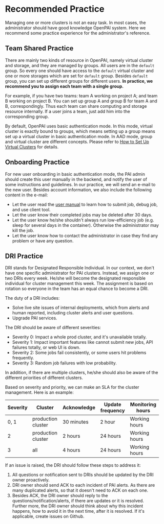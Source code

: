# Recommended Practice

Managing one or more clusters is not an easy task. In most cases, the administrator should have good knowledge OpenPAI system. Here we recommend some practice experience for the administrator's reference.

## Team Shared Practice

There are mainly two kinds of resource in OpenPAI, namely virtual cluster and storage, and they are managed by groups. All users are in the `default` group. So every one should have access to the `default` virtual cluster and one or more storages which are set for `default` group. Besides `default` group, you can set up different groups for different users. **In practice, we recommend you to assign each team with a single group.**

For example, if you have two teams: team A working on project A; and team B working on project B. You can set up group A and group B for team A and B, correspondingly. Thus each team can share computing and storage resource internally. If a user joins a team, just add him into the corresponding group.

By default, OpenPAI uses basic authentication mode. In this mode, virtual cluster is exactly bound to groups, which means setting up a group means set up a virtual cluster in basic authentication mode. In AAD mode, group and virtual cluster are different concepts. Please refer to [How to Set Up Virtual Clusters](./如何设置虚拟集群.md) for details.

## Onboarding Practice

For new user onboarding in basic authentication mode, the PAI admin should create this user manually in the backend, and notify the user of some instructions and guidelines. In our practice, we will send an e-mail to the new user. Besides account information, we also include the following content in the e-mail:

  - Let the user read the [user manual](../cluster-user/) to learn how to submit job, debug job, and use client tool.
  - Let the user know their completed jobs may be deleted after 30 days.
  - Let the user know he/she shouldn't always run low-efficiency job (e.g. sleep for several days in the container). Otherwise the administrator may kill the job.
  - Let the user know how to contact the administrator in case they find any problem or have any question. 

## DRI Practice

DRI stands for Designated Responsible Individual. In our context, we don't have one specific administrator for PAI clusters. Instead, we assign one or two DRIs every week. He/she will become the designated responsible individual for cluster management this week. The assignment is based on rotation so everyone in the team has an equal chance to become a DRI.

The duty of a DRI includes:

- Solve live site issues of internal deployments, which from alerts and human reported, including cluster alerts and user questions.
- Upgrade PAI services.

The DRI should be aware of different severities: 

  - Severity 0: Impact a whole prod cluster, and it's unavailable totally.
  - Severity 1: Impact important features like cannot submit new jobs, API failures totally, or web UI is down.
  - Severity 2: Some jobs fail consistently, or some users hit problems frequently.
  - Severity 3: Random job failures with low probability.

In addition, if there are multiple clusters, he/she should also be aware of the different priorities of different clusters.

Based on severity and priority, we can make an SLA for the cluster management. Here is an example:

|     Severity    |     Cluster               |     Acknowledge    |     Update frequency    |     Monitoring hours    |
|-----------------|---------------------------|--------------------|-------------------------|-------------------------|
|     0, 1        |     production cluster    |     30 minutes     |     2 hour              |     Working hours       |
|     2           |     production cluster    |     2 hours        |     24 hours            |     Working hours       |
|     3           |     all                   |     4 hours        |     24 hours            |     Working hours       |


If an issue is raised, the DRI should follow these steps to address it:

1. All questions or notification sent to DRIs should be updated by the DRI owner proactively.
2. DRI owner should send ACK to each incident of PAI alerts. As there are many duplicated alerts, so that it doesn't need to ACK on each one.
3. Besides ACK, the DRI owner should reply to the questions/notification/alerts, if there are updates or it is resolved. Further more, the DRI owner should think about why this incident happens, how to avoid it in the next time, after it is resolved. If it's applicable, create issues on Github.